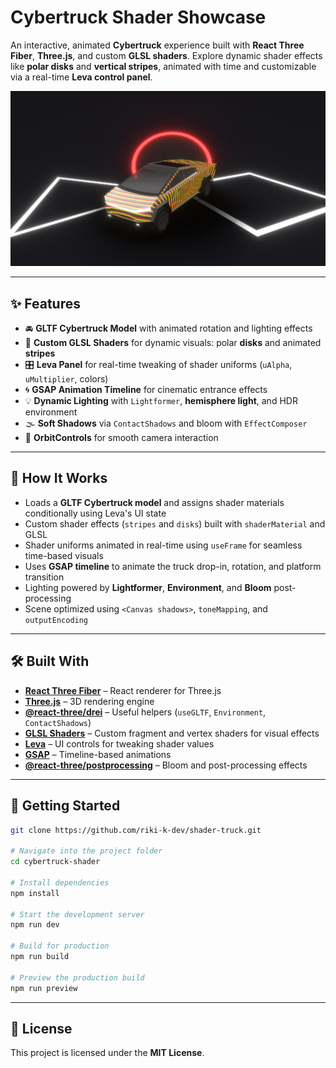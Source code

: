 # Cybertruck Shader Showcase

An interactive, animated **Cybertruck** experience built with **React Three Fiber**, **Three.js**, and custom **GLSL shaders**. Explore dynamic shader effects like **polar disks** and **vertical stripes**, animated with time and customizable via a real-time **Leva control panel**.

[![Hero Screenshot](public/heropage.png)](https://shader-truck.netlify.app/)

---

## ✨ Features

* 🚘 **GLTF Cybertruck Model** with animated rotation and lighting effects
* 🎨 **Custom GLSL Shaders** for dynamic visuals: polar **disks** and animated **stripes**
* 🎛️ **Leva Panel** for real-time tweaking of shader uniforms (`uAlpha`, `uMultiplier`, colors)
* 🌀 **GSAP Animation Timeline** for cinematic entrance effects
* 💡 **Dynamic Lighting** with `Lightformer`, **hemisphere light**, and HDR environment
* 🌫️ **Soft Shadows** via `ContactShadows` and bloom with `EffectComposer`
* 🧭 **OrbitControls** for smooth camera interaction

---

## 🧠 How It Works

* Loads a **GLTF Cybertruck model** and assigns shader materials conditionally using Leva's UI state
* Custom shader effects (`stripes` and `disks`) built with `shaderMaterial` and GLSL
* Shader uniforms animated in real-time using `useFrame` for seamless time-based visuals
* Uses **GSAP timeline** to animate the truck drop-in, rotation, and platform transition
* Lighting powered by **Lightformer**, **Environment**, and **Bloom** post-processing
* Scene optimized using `<Canvas shadows>`, `toneMapping`, and `outputEncoding`

---

## 🛠️ Built With

* [**React Three Fiber**](https://docs.pmnd.rs/react-three-fiber) – React renderer for Three.js
* [**Three.js**](https://threejs.org/) – 3D rendering engine
* [**@react-three/drei**](https://github.com/pmndrs/drei) – Useful helpers (`useGLTF`, `Environment`, `ContactShadows`)
* [**GLSL Shaders**](https://thebookofshaders.com/) – Custom fragment and vertex shaders for visual effects
* [**Leva**](https://github.com/pmndrs/leva) – UI controls for tweaking shader values
* [**GSAP**](https://greensock.com/gsap/) – Timeline-based animations
* [**@react-three/postprocessing**](https://github.com/pmndrs/react-postprocessing) – Bloom and post-processing effects

---

## 🚀 Getting Started

```bash
git clone https://github.com/riki-k-dev/shader-truck.git

# Navigate into the project folder
cd cybertruck-shader

# Install dependencies
npm install

# Start the development server
npm run dev

# Build for production
npm run build

# Preview the production build
npm run preview
```

---

## 📄 License

This project is licensed under the **MIT License**.
